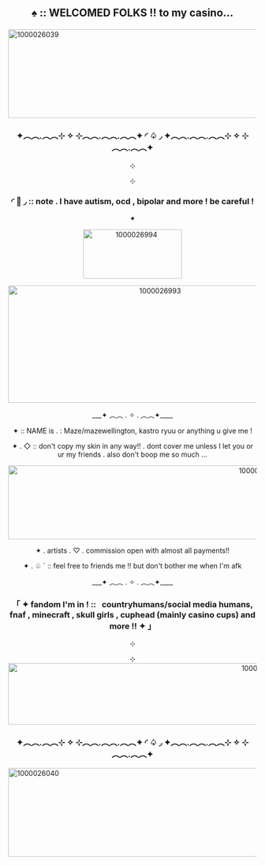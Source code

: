 ## <p align="center">♠︎ :: WELCOMED FOLKS !! to my casino... 

<img width="1175" height="180" alt="1000026039" src="https://github.com/user-attachments/assets/f0f75f78-5630-4aa6-a3f0-0b2c66f1016a" />

### <p align="center">✦︵︵.︵︵⊹ ✧ ⊹︵︵.︵︵.︵︵✦ ◜ ♤ ◞ ✦︵︵.︵︵.︵︵⊹ ✧ ⊹︵︵.︵︵✦ 

<p align="center">⊹

<p align="center">⊹

### <p align="center"> ◜ 🎲 ◞ :: note . I have autism, ocd , bipolar and more ! be careful !

<p align="center">✦ 

<p align="center"><img width="200" height="100" alt="1000026994" src="https://github.com/user-attachments/assets/385a7f32-a248-459c-acd7-ff1476a2a563" />

<p align="center"><img width="600" height="238" alt="1000026993" src="https://github.com/user-attachments/assets/49aa5bbb-38bc-4f91-a577-4d2bd86bd3ba" />

<p align="center">___✦ ︵︵ . ✧ . ︵︵✦____

<p align="center">✦ :: NAME is . : Maze/mazewellington, kastro ryuu or anything u give me !

<p align="center">✦ . ◇ :: don't copy my skin in any way!! . dont cover me unless I let you or ur my friends . also don't boop me so much ... 

<p align="center"><img width="1000" height="150" alt="1000026710" src="https://github.com/user-attachments/assets/70aab9b8-23b3-47ea-b0ca-ca1a411bed93" />


<p align="center">✦ .  artists . ♡ . commission open with almost all payments!!

<p align="center">✦ . ♧ `  :: feel free to friends me !! but don't bother me when I'm afk 

<p align="center">___✦ ︵︵ . ✧ . ︵︵✦____


### <p align="center">「 ✦ fandom I'm in ! :: &nbsp; countryhumans/social media humans, fnaf , minecraft , skull girls , cuphead (mainly casino cups) and more !! ✦ 」

<p align="center">⊹

<p align="center">⊹


<img width="1015" height="125" alt="1000026042" src="https://github.com/user-attachments/assets/31f56c13-483b-449c-a7e5-e28645aa2060" />


### <p align="center">✦︵︵.︵︵⊹ ✧ ⊹︵︵.︵︵.︵︵✦ ◜ ♤ ◞ ✦︵︵.︵︵.︵︵⊹ ✧ ⊹︵︵.︵︵✦

<img width="1175" height="180" alt="1000026040" src="https://github.com/user-attachments/assets/25cf4e1a-efbe-4116-8706-3177d90972a9" />
